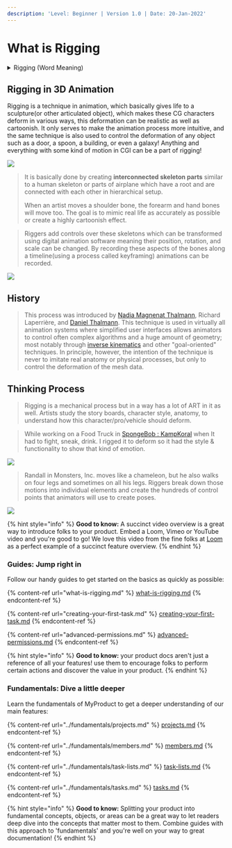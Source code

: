 ```yaml
---
description: 'Level: Beginner | Version 1.0 | Date: 20-Jan-2022'
---
```


# What is Rigging

<details>

<summary>Rigging (Word Meaning)</summary>

For common folks, Rigging can mean many things like arranging dishonestly for the result of something, or the action of designing and installing the equipment, in the preparation to move/ handle objects. Rigging comes from the word RIG - which means to set up or prepare. It's history goes to 1800s where "rigging" a sailing vessel refers to putting all the components in place to allow it to function.

</details>

## Rigging in 3D Animation

Rigging is a technique in animation, which basically gives life to a sculpture(or other articulated object), which makes these CG characters deform in various ways, this deformation can be realistic as well as cartoonish. It only serves to make the animation process more intuitive, and the same technique is also used to control the deformation of any object such as a door, a spoon, a building, or even a galaxy! Anything and everything with some kind of motion in CGI can be a part of rigging!

![](../.gitbook/assets/maya\_5pxRA8t1Fk.gif)

> It is basically done by creating **interconnected skeleton parts** similar to a human skeleton or parts of airplane which have a root and are connected with each other in hierarchical setup.
>
> When an artist moves a shoulder bone, the forearm and hand bones will move too. The goal is to mimic real life as accurately as possible or create a highly cartoonish effect.

> Riggers add controls over these skeletons which can be transformed using digital animation software meaning their position, rotation, and scale can be changed. By recording these aspects of the bones along a timeline(using a process called keyframing) animations can be recorded.

![](../.gitbook/assets/maya\_PCUeBDoedx.gif)

## History

> This process was introduced by  [Nadia Magnenat Thalmann](https://en.wikipedia.org/wiki/Nadia\_Magnenat\_Thalmann), Richard Laperrière, and [Daniel Thalmann](https://en.wikipedia.org/wiki/Daniel\_Thalmann). This technique is used in virtually all animation systems where simplified user interfaces allows animators to control often complex algorithms and a huge amount of geometry; most notably through [inverse kinematics](https://en.wikipedia.org/wiki/Inverse\_kinematics) and other "goal-oriented" techniques. In principle, however, the intention of the technique is never to imitate real anatomy or physical processes, but only to control the deformation of the mesh data.&#x20;



## Thinking Process

> Rigging is a mechanical process but in a way has a lot of ART in it as well. Artists study the story boards, character style, anatomy, to understand how this character/pro/vehicle should deform.

> While working on a Food Truck in [SpongeBob : KampKoral](https://www.youtube.com/watch?v=\_i8AYsf1iKo) when It had to fight, sneak, drink. I rigged it to deform so it had the style & functionality to show that kind of emotion.

![](../.gitbook/assets/vlc\_U4xrGh7bZe\_1.gif)

> Randall in Monsters, Inc. moves like a chameleon, but he also walks on four legs and sometimes on all his legs. Riggers break down those motions into individual elements and create the hundreds of control points that animators will use to create poses.

![](../.gitbook/assets/mons.gif)

{% hint style="info" %}
**Good to know:** A succinct video overview is a great way to introduce folks to your product. Embed a Loom, Vimeo or YouTube video and you're good to go! We love this video from the fine folks at [Loom](https://loom.com) as a perfect example of a succinct feature overview.
{% endhint %}

### Guides: Jump right in

Follow our handy guides to get started on the basics as quickly as possible:

{% content-ref url="what-is-rigging.md" %}
[what-is-rigging.md](what-is-rigging.md)
{% endcontent-ref %}

{% content-ref url="creating-your-first-task.md" %}
[creating-your-first-task.md](creating-your-first-task.md)
{% endcontent-ref %}

{% content-ref url="advanced-permissions.md" %}
[advanced-permissions.md](advanced-permissions.md)
{% endcontent-ref %}

{% hint style="info" %}
**Good to know:** your product docs aren't just a reference of all your features! use them to encourage folks to perform certain actions and discover the value in your product.
{% endhint %}

### Fundamentals: Dive a little deeper

Learn the fundamentals of MyProduct to get a deeper understanding of our main features:

{% content-ref url="../fundamentals/projects.md" %}
[projects.md](../fundamentals/projects.md)
{% endcontent-ref %}

{% content-ref url="../fundamentals/members.md" %}
[members.md](../fundamentals/members.md)
{% endcontent-ref %}

{% content-ref url="../fundamentals/task-lists.md" %}
[task-lists.md](../fundamentals/task-lists.md)
{% endcontent-ref %}

{% content-ref url="../fundamentals/tasks.md" %}
[tasks.md](../fundamentals/tasks.md)
{% endcontent-ref %}

{% hint style="info" %}
**Good to know:** Splitting your product into fundamental concepts, objects, or areas can be a great way to let readers deep dive into the concepts that matter most to them. Combine guides with this approach to 'fundamentals' and you're well on your way to great documentation!
{% endhint %}
